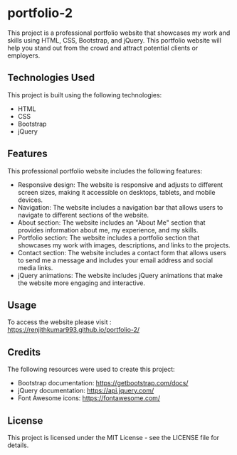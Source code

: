 # portfolio-2

This project is a professional portfolio website that showcases my work and skills using HTML, CSS, Bootstrap, and jQuery. This portfolio website will help you stand out from the crowd and attract potential clients or employers.

## Technologies Used
This project is built using the following technologies:

* HTML
* CSS
* Bootstrap
* jQuery

## Features
This professional portfolio website includes the following features:

* Responsive design: The website is responsive and adjusts to different screen sizes, making it accessible on desktops, tablets, and mobile devices.
* Navigation: The website includes a navigation bar that allows users to navigate to different sections of the website.
* About section: The website includes an "About Me" section that provides information about me, my experience, and my skills.
* Portfolio section: The website includes a portfolio section that showcases my work with images, descriptions, and links to the projects.
* Contact section: The website includes a contact form that allows users to send me a message and includes your email address and social media links.
* jQuery animations: The website includes jQuery animations that make the website more engaging and interactive.

## Usage

To access the website please visit : https://renjithkumar993.github.io/portfolio-2/

## Credits

The following resources were used to create this project:

* Bootstrap documentation: https://getbootstrap.com/docs/
* jQuery documentation: https://api.jquery.com/
* Font Awesome icons: https://fontawesome.com/

## License
This project is licensed under the MIT License - see the LICENSE file for details.

